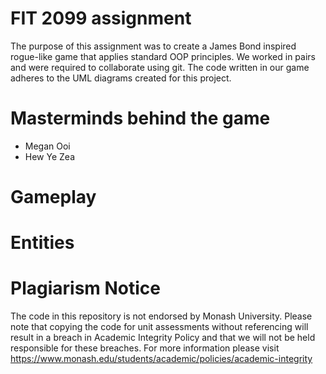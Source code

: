 # FIT 2099 assignment

The purpose of this assignment was to create a James Bond inspired rogue-like game that applies standard OOP principles. We worked in pairs and were required to collaborate using git. The code written in our game adheres to the UML diagrams created for this project. 

# Masterminds behind the game
- Megan Ooi
- Hew Ye Zea

# Gameplay
# Entities

# Plagiarism Notice

The code in this repository is not endorsed by Monash University. Please note that copying the code for unit assessments without referencing will result in a breach in Academic Integrity Policy and that we will not be held responsible for these breaches. For more information please visit https://www.monash.edu/students/academic/policies/academic-integrity
